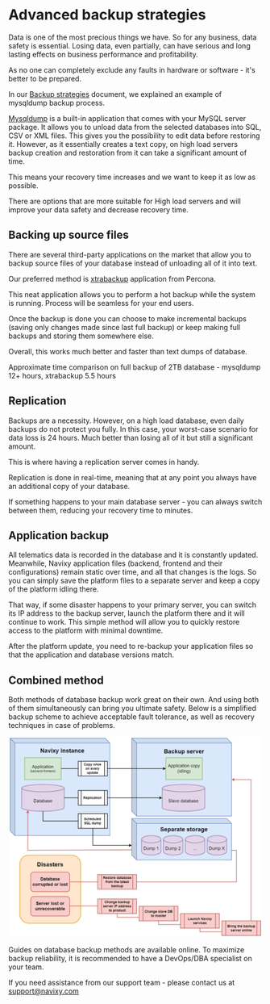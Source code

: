# Advanced backup strategies

Data is one of the most precious things we have. So for any business, data safety is essential. Losing data, even partially, can have serious and long lasting effects on business performance and profitability.

As no one can completely exclude any faults in hardware or software - it's better to be prepared.

In our [Backup strategies](backup-basics.md) document, we explained an example of mysqldump backup process.

[Mysqldump](https://dev.mysql.com/doc/refman/5.7/en/mysqldump.html) is a built-in application that comes with your MySQL server package. It allows you to unload data from the selected databases into SQL, CSV or XML files. This gives you the possibility to edit data before restoring it. However, as it essentially creates a text copy, on high load servers backup creation and restoration from it can take a significant amount of time.

This means your recovery time increases and we want to keep it as low as possible.

There are options that are more suitable for High load servers and will improve your data safety and decrease recovery time.

## Backing up source files

There are several third-party applications on the market that allow you to backup source files of your database instead of unloading all of it into text.

Our preferred method is [xtrabackup](https://www.percona.com/software/mysql-database/percona-xtrabackup) application from Percona.

This neat application allows you to perform a hot backup while the system is running. Process will be seamless for your end users.

Once the backup is done you can choose to make incremental backups (saving only changes made since last full backup) or keep making full backups and storing them somewhere else.

Overall, this works much better and faster than text dumps of database.

Approximate time comparison on full backup of 2TB database - mysqldump 12+ hours, xtrabackup 5.5 hours

## Replication

Backups are a necessity. However, on a high load database, even daily backups do not protect you fully. In this case, your worst-case scenario for data loss is 24 hours. Much better than losing all of it but still a significant amount.

This is where having a replication server comes in handy.

Replication is done in real-time, meaning that at any point you always have an additional copy of your database.

If something happens to your main database server - you can always switch between them, reducing your recovery time to minutes.

## Application backup

All telematics data is recorded in the database and it is constantly updated. Meanwhile, Navixy application files (backend, frontend and their configurations) remain static over time, and all that changes is the logs. So you can simply save the platform files to a separate server and keep a copy of the platform idling there.

That way, if some disaster happens to your primary server, you can switch its IP address to the backup server, launch the platform there and it will continue to work. This simple method will allow you to quickly restore access to the platform with minimal downtime.

After the platform update, you need to re-backup your application files so that the application and database versions match.

## Combined method

Both methods of database backup work great on their own. And using both of them simultaneously can bring you ultimate safety. Below is a simplified backup scheme to achieve acceptable fault tolerance, as well as recovery techniques in case of problems.

![](../../../on-premise/on-premise/maintenance/backup/attachments/backup.drawio.png)

Guides on database backup methods are available online. To maximize backup reliability, it is recommended to have a DevOps/DBA specialist on your team.

If you need assistance from our support team - please contact us at [support@navixy.com](mailto:support@navixy.com)
